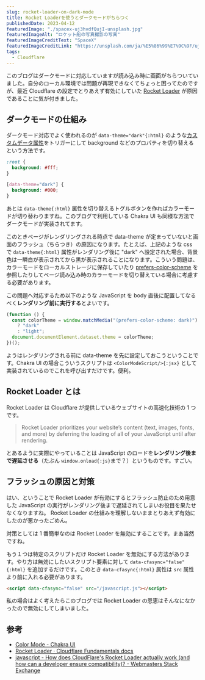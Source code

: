 ```yaml
---
slug: rocket-loader-on-dark-mode
title: Rocket Loaderを使うとダークモードがちらつく
publishedDate: 2023-04-12
featuredImage: "./spacex-uj3hvdfQujI-unsplash.jpg"
featuredImageAlt: "ロケット船の写真撮影の写真"
featuredImageCreditText: "SpaceX"
featuredImageCreditLink: "https://unsplash.com/ja/%E5%86%99%E7%9C%9F/uj3hvdfQujI"
tags:
  - Cloudflare
---
```


このブログはダークモードに対応していますが読み込み時に画面がちらついていました。自分のローカル環境では問題が再現できなくてちょっと困ってたのですが、最近 Cloudflare の設定でとりあえず有効にしていた [Rocket Loader](https://developers.cloudflare.com/fundamentals/speed/rocket-loader/) が原因であることに気が付きました。

## ダークモードの仕組み

ダークモード対応でよく使われるのが `data-theme="dark"{:html}` のような[カスタムデータ属性](https://developer.mozilla.org/ja/docs/Web/HTML/Global_attributes/data-*)をトリガーにして background などのプロパティを切り替えるという方法です。

```css
:root {
  background: #fff;
}

[data-theme="dark"] {
  background: #000;
}
```

あとは `data-theme{:html}` 属性を切り替えるトグルボタンを作ればカラーモードが切り替わりますね。このブログで利用している Chakra UI も同様な方法でダークモードが実装されてます。

このときページがレンダリングされる時点で data-theme が定まっていないと画面のフラッシュ（ちらつき）の原因になります。たとえば、上記のような css で `data-theme{:html}` 属性がレンダリング後に "dark" へ設定された場合、背景色は一瞬白が表示されてから黒が表示されることになります。こういう問題は、カラーモードをローカルストレージに保存していたり [prefers-color-scheme](https://developer.mozilla.org/ja/docs/Web/CSS/@media/prefers-color-scheme) を参照したりしてページ読み込み時のカラーモードを切り替えている場合に考慮する必要があります。

この問題へ対応するため以下のような JavaScript を body 直後に配置してなるべく**レンダリング前に実行する**とよいです。

```js
(function () {
  const colorTheme = window.matchMedia("(prefers-color-scheme: dark)").matches
    ? "dark"
    : "light";
  document.documentElement.dataset.theme = colorTheme;
})();
```

ようはレンダリングされる前に data-theme を先に設定しておこうということです。Chakra UI の場合こういうスクリプトは `<ColorModeScript/>{:jsx}` として実装されているのでこれを呼び出すだけです。便利。

## Rocket Loader とは

Rocket Loader は Cloudflare が提供しているウェブサイトの高速化技術の 1 つです。

> Rocket Loader prioritizes your website’s content (text, images, fonts, and more) by deferring the loading of all of your JavaScript until after rendering.

とあるように実際にやっていることは JavaScript のロードを**レンダリング後まで遅延させる**（たぶん `window.onload{:js}`まで？）というものです。すごい。

## フラッシュの原因と対策

はい、ということで Rocket Loader が有効にするとフラッシュ防止のため用意した JavaScript の実行がレンダリング後まで遅延されてしまいお役目を果たせなくなりますね。 Rocket Loader の仕組みを理解しないままとりあえず有効にしたのが悪かったごめん。

対策としては 1 番簡単なのは Rocket Loader を無効にすることです。まあ当然ですね。

もう１つは特定のスクリプトだけ Rocket Loader を無効にする方法があります。やり方は無効にしたいスクリプト要素に対して `data-cfasync="false"{:html}` を追加するだけです。このとき `data-cfasync{:html}` 属性は `src` 属性より前に入れる必要があります。

```html
<script data-cfasync="false" src="/javascript.js"></script>
```

私の場合はよく考えたらこのブログでは Rocket Loader の恩恵はそんなになかったので無効にしてしまいました。

## 参考

- [Color Mode - Chakra UI](https://chakra-ui.com/docs/styled-system/color-mode)
- [Rocket Loader · Cloudflare Fundamentals docs](https://developers.cloudflare.com/fundamentals/speed/rocket-loader/)
- [javascript - How does CloudFlare's Rocket Loader actually work (and how can a developer ensure compatibility)? - Webmasters Stack Exchange](https://webmasters.stackexchange.com/questions/60276/how-does-cloudflares-rocket-loader-actually-work-and-how-can-a-developer-ensur)
